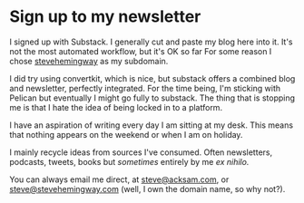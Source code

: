 # Sign up to my newsletter

I signed up with Substack. I generally cut and paste my blog here into it.
It's not the most automated workflow, but it's OK so far
For some reason I chose [stevehemingway](https://stevehemingway.substack.com) as my subdomain.

I did try using convertkit, which is nice, but substack offers a combined blog and newsletter, perfectly integrated.
For the time being, I'm sticking with Pelican but eventually I might go fully to substack. The thing that is stopping me is that I hate the idea of being locked in to a platform. 

I have an aspiration of writing every day I am sitting at my desk. This means that nothing appears on the weekend or when I am on holiday. 

I mainly recycle ideas from sources I've consumed. Often newsletters, podcasts, tweets, books but _sometimes_ entirely by me _ex nihilo._

You can always email me direct, at steve@acksam.com,
or steve@stevehemingway.com (well, I own the domain name, so why not?).

